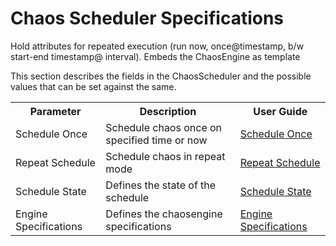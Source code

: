 # Chaos Scheduler Specifications

Hold attributes for repeated execution (run now, once@timestamp, b/w start-end timestamp@ interval). Embeds the ChaosEngine as template

This section describes the fields in the ChaosScheduler and the possible values that can be set against the same.

<table>
  <tr>
    <th>Parameter</th>
    <th>Description</th>
    <th>User Guide</th>
  </tr>
  <tr>
  <td>Schedule Once</td>
  <td>Schedule chaos once on specified time or now</td>
  <td><a href="/litmus/experiments/concepts/chaos-resources/chaos-scheduler/schedule-once">Schedule Once</a></td>
  </tr>
  <tr>
  <td>Repeat Schedule</td>
  <td>Schedule chaos in repeat mode</td>
  <td><a href="/litmus/experiments/concepts/chaos-resources/chaos-scheduler/schedule-repeat">Repeat Schedule</a></td>
  </tr>
  <tr>
  <td>Schedule State</td>
  <td>Defines the state of the schedule</td>
  <td><a href="/litmus/experiments/concepts/chaos-resources/chaos-scheduler/state">Schedule State</a></td>
  </tr>
   <tr>
  <td>Engine Specifications</td>
  <td>Defines the chaosengine specifications</td>
  <td><a href="/litmus/experiments/concepts/chaos-resources/chaos-scheduler/engine-specification">Engine Specifications</a></td>
  </tr>
</table>
